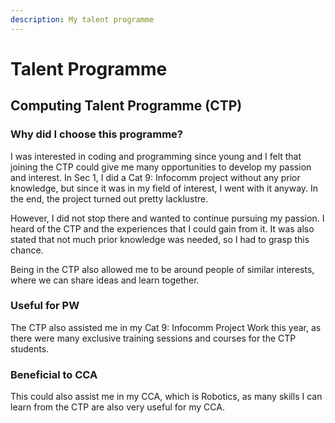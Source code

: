 ```yaml
---
description: My talent programme
---
```


# Talent Programme

## Computing Talent Programme (CTP)

### Why did I choose this programme?

I was interested in coding and programming since young and I felt that joining the CTP could give me many opportunities to develop my passion and interest. In Sec 1, I did a Cat 9: Infocomm project without any prior knowledge, but since it was in my field of interest, I went with it anyway. In the end, the project turned out pretty lacklustre.

However, I did not stop there and wanted to continue pursuing my passion. I heard of the CTP and the experiences that I could gain from it. It was also stated that not much prior knowledge was needed, so I had to grasp this chance.

Being in the CTP also allowed me to be around people of similar interests, where we can share ideas and learn together.

### Useful for PW

The CTP also assisted me in my Cat 9: Infocomm Project Work this year, as there were many exclusive training sessions and courses for the CTP students.

### Beneficial to CCA

This could also assist me in my CCA, which is Robotics, as many skills I can learn from the CTP are also very useful for my CCA.
